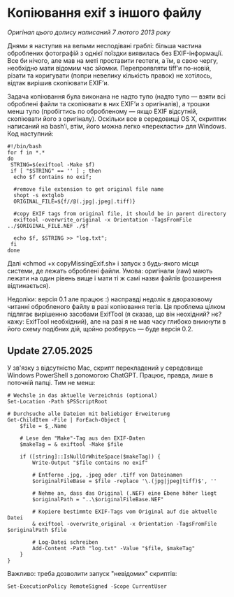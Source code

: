# Копіювання exif з іншого файлу

*Оригінал цього допису написаний 7 лютого 2013 року*

Днями я наступив на вельми несподівані граблі: більша частина оброблених фотографій з однієї поїздки виявилась без EXIF-інформації. Все би нічого, але мав на меті проставити геотеги, а їм, в свою чергу, необхідно мати відомим час зйомки. Перепроявляти tiff’и по-новій, різати та коригувати (попри невелику кількість правок) не хотілось, відтак вирішив скопіювати EXIF’и.

Задача копіювання була виконана не надто тупо (надто тупо — взяти всі оброблені файли та скопіювати в них EXIF’и з оригіналів), а трошки менш тупо (пробігтись по обробленому — якщо EXIF відсутній, скопіювати його з оригіналу). Оскільки все в середовищі OS X, скриптик написаний на bash’і, втім, його можна легко «перекласти» для Windows. Код наступний:

```
#!/bin/bash
for f in *.*
do
 STRING=$(exiftool -Make $f)
 if [ "$STRING" == '' ] ; then
  echo $f contains no exif;

  #remove file extension to get original file name
  shopt -s extglob
  ORIGINAL_FILE=${f//@(.jpg|.jpeg|.tiff)}

  #copy EXIF tags from original file, it should be in parent directory
  exiftool -overwrite_original -x Orientation -TagsFromFile ../$ORIGINAL_FILE.NEF ./$f

  echo $f, $STRING >> "log.txt";
 fi
done
```

Далі «chmod +x copyMissingExif.sh» і запуск з будь-якого місця системи, де лежать оброблені файли. Умова: оригінали (raw) мають лежати на один рівень вище і мати ті ж самі назви файлів (розширення відтинається).

Недоліки: версія 0.1 але працює :) насправді недолік в дворазовому читанні обробленого файлу в разі копіювання тегів. Ця проблема цілком підлягає вирішенню засобами ExifTool (я сказав, що він неохідний? нє? кажу: ExifTool необхідний), але на разі я не мав часу глибоко вникнути в його схему подібних дій, щойно розберусь — буде версія 0.2.

## Update 27.05.2025

У зв'язку з відсутністю Mac, скрипт перекладений у середовище Windows PowerShell з допомогою ChatGPT. Працює, правда, лише в поточній папці. Тим не менш:

```
# Wechsle in das aktuelle Verzeichnis (optional)
Set-Location -Path $PSScriptRoot

# Durchsuche alle Dateien mit beliebiger Erweiterung
Get-ChildItem -File | ForEach-Object {
    $file = $_.Name

    # Lese den "Make"-Tag aus den EXIF-Daten
    $makeTag = & exiftool -Make $file

    if ([string]::IsNullOrWhiteSpace($makeTag)) {
        Write-Output "$file contains no exif"

        # Entferne .jpg, .jpeg oder .tiff von Dateinamen
        $originalFileBase = $file -replace '\.(jpg|jpeg|tiff)$', ''

        # Nehme an, dass das Original (.NEF) eine Ebene höher liegt
        $originalPath = "..\$originalFileBase.NEF"

        # Kopiere bestimmte EXIF-Tags vom Original auf die aktuelle Datei
        & exiftool -overwrite_original -x Orientation -TagsFromFile $originalPath $file

        # Log-Datei schreiben
        Add-Content -Path "log.txt" -Value "$file, $makeTag"
    }
}
```

Важливо: треба дозволити запуск "невідомих" скриптів:

`Set-ExecutionPolicy RemoteSigned -Scope CurrentUser`